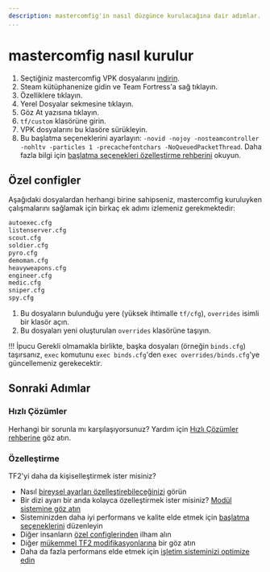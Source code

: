 ```yaml
---
description: mastercomfig'in nasıl düzgünce kurulacağına dair adımlar.
...
```


# mastercomfig nasıl kurulur

1. Seçtiğiniz mastercomfig VPK dosyalarını [indirin](https://comfig.app/app).
2. Steam kütüphanenize gidin ve Team Fortress'a sağ tıklayın.
3. Özelliklere tıklayın.
4. Yerel Dosyalar sekmesine tıklayın.
5. Göz At yazısına tıklayın.
6. `tf/custom` klasörüne girin.
7. VPK dosyalarını bu klasöre sürükleyin.
8. Bu başlatma seçeneklerini ayarlayın: `-novid -nojoy -nosteamcontroller -nohltv -particles 1 -precachefontchars -NoQueuedPacketThread`. Daha fazla bilgi için [başlatma seçenekleri özelleştirme rehberini](../customization/launch_options.md) okuyun.

## Özel configler

Aşağıdaki dosyalardan herhangi birine sahipseniz, mastercomfig kuruluyken çalışmalarını sağlamak için birkaç ek adımı izlemeniz gerekmektedir:

```txt
autoexec.cfg
listenserver.cfg
scout.cfg
soldier.cfg
pyro.cfg
demoman.cfg
heavyweapons.cfg
engineer.cfg
medic.cfg
sniper.cfg
spy.cfg
```

1. Bu dosyaların bulunduğu yere (yüksek ihtimalle `tf/cfg`), `overrides` isimli bir klasör açın.
2. Bu dosyaları yeni oluşturulan `overrides` klasörüne taşıyın.

!!! İpucu
    Gerekli olmamakla birlikte, başka dosyaları (örneğin `binds.cfg`) taşırsanız, `exec` komutunu `exec binds.cfg`'den `exec overrides/binds.cfg`'ye güncellemeniz gerekecektir.

## Sonraki Adımlar

### Hızlı Çözümler

Herhangi bir sorunla mı karşılaşıyorsunuz? Yardım için [Hızlı Çözümler rehberine](../next_steps/quick_fixes.md) göz atın.

### Özelleştirme

TF2'yi daha da kişiselleştirmek ister misiniz?

- Nasıl [bireysel ayarları özelleştirebileceğinizi](../customization/custom_configs.md) görün
- Bir dizi ayarı bir anda kolayca özelleştirmek ister misiniz? [Modül sistemine göz atın](../customization/modules.md)
- Sisteminizden daha iyi performans ve kalite elde etmek için [başlatma seçeneklerini](../customization/launch_options.md) düzenleyin
- Diğer insanların [özel configlerinden](../customization/custom_config_list.md) ilham alın
- Diğer [mükemmel TF2 modifikasyonlarına](../customization/see_also.md) bir göz atın
- Daha da fazla performans elde etmek için [işletim sisteminizi optimize edin](../os/index.md)
